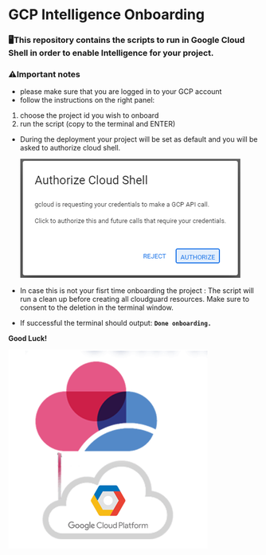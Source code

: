 # GCP Intelligence Onboarding

### 🖥️This repository contains the scripts to run in Google Cloud Shell in order to enable Intelligence for your project.

### ⚠️Important notes

- please make sure that you are logged in to your GCP account
- follow the instructions on the right panel:
1. choose the project id you wish to onboard
2. run the script (copy to the terminal and ENTER)
- During the deployment your project will be set as default and you will be asked to authorize cloud shell.
    
    ![Untitled](img/Untitled.png)
    
- In case this is not your fisrt time onboarding the project :
The script will run a clean up before creating all cloudguard resources.
Make sure to consent to the deletion in the terminal window.
- If successful the terminal should output:
  **`Done onboarding.`**

**Good Luck!** 

![google-cloud-platform-solution-hero-floating-image-400x400-1 (1).png](img/google-cloud-platform-solution-hero-floating-image-400x400-1_(1).png)
